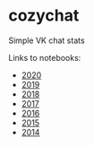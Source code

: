 # cozychat
Simple VK chat stats

Links to notebooks:
* [2020](https://nbviewer.jupyter.org/github/lysukhin/cozychat/blob/master/examples/2020.ipynb)
* [2019](https://nbviewer.jupyter.org/github/lysukhin/cozychat/blob/master/examples/2019.ipynb)
* [2018](https://nbviewer.jupyter.org/github/lysukhin/cozychat/blob/master/examples/2018.ipynb)
* [2017](https://nbviewer.jupyter.org/github/lysukhin/cozychat/blob/master/examples/2017.ipynb)
* [2016](https://nbviewer.jupyter.org/github/lysukhin/cozychat/blob/master/examples/2016.ipynb)
* [2015](https://nbviewer.jupyter.org/github/lysukhin/cozychat/blob/master/examples/2015.ipynb)
* [2014](https://nbviewer.jupyter.org/github/lysukhin/cozychat/blob/master/examples/2014.ipynb)

